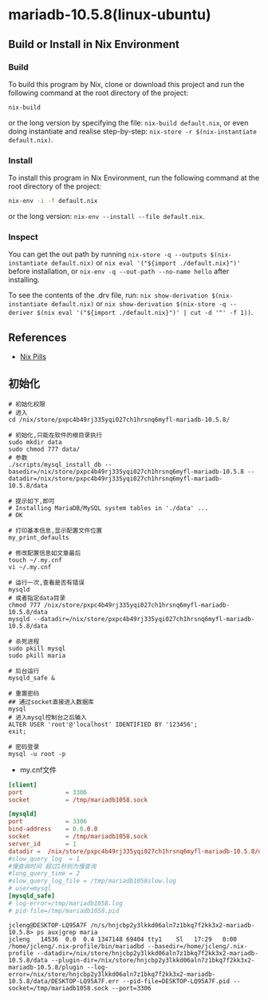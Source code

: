# mariadb-10.5.8(linux-ubuntu)


## Build or Install in Nix Environment

### Build

To build this program by Nix, clone or download this project and run the following command at the root directory of the project:

```bash
nix-build
```

or the long version by specifying the file: `nix-build default.nix`, or even doing instantiate and realise step-by-step: `nix-store -r $(nix-instantiate default.nix)`.

### Install

To install this program in Nix Environment, run the following command at the root directory of the project:

```bash
nix-env -i -f default.nix
```

or the long version: `nix-env --install --file default.nix`.

### Inspect

You can get the out path by running `nix-store -q --outputs $(nix-instantiate default.nix)` or `nix eval '("${import ./default.nix}")'` before installation, or `nix-env -q --out-path --no-name hello` after installing.

To see the contents of the .drv file, run: `nix show-derivation $(nix-instantiate default.nix)` or `nix show-derivation $(nix-store -q --deriver $(nix eval '("${import ./default.nix}")' | cut -d '"' -f 1))`.

## References

- [Nix Pills](https://nixos.org/nixos/nix-pills/)

## 初始化

```shell
# 初始化权限
# 进入
cd /nix/store/pxpc4b49rj335yqi027ch1hrsnq6myfl-mariadb-10.5.8/

# 初始化,只能在软件的根目录执行
sudo mkdir data
sudo chmod 777 data/
# 参数
./scripts/mysql_install_db --basedir=/nix/store/pxpc4b49rj335yqi027ch1hrsnq6myfl-mariadb-10.5.8 --datadir=/nix/store/pxpc4b49rj335yqi027ch1hrsnq6myfl-mariadb-10.5.8/data

# 提示如下,即可
# Installing MariaDB/MySQL system tables in './data' ...
# OK

# 打印基本信息,显示配置文件位置
my_print_defaults

# 修改配置信息如文章最后
touch ~/.my.cnf
vi ~/.my.cnf

# 运行一次,查看是否有错误
mysqld
# 或者指定data目录
chmod 777 /nix/store/pxpc4b49rj335yqi027ch1hrsnq6myfl-mariadb-10.5.8/data
mysqld --datadir=/nix/store/pxpc4b49rj335yqi027ch1hrsnq6myfl-mariadb-10.5.8/data

# 杀死进程
sudo pkill mysql
sudo pkill maria

# 后台运行
mysqld_safe &

# 重置密码
## 通过socket直接进入数据库
mysql
# 进入mysql控制台之后输入
ALTER USER 'root'@'localhost' IDENTIFIED BY '123456';
exit;

# 密码登录
mysql -u root -p

```

- my.cnf文件

```cnf
[client]
port            = 3306
socket          = /tmp/mariadb1058.sock

[mysqld]
port            = 3306
bind-address    = 0.0.0.0
socket          = /tmp/mariadb1058.sock
server_id       = 1
datadir =  /nix/store/pxpc4b49rj335yqi027ch1hrsnq6myfl-mariadb-10.5.8/data
#slow_query_log  = 1
#慢查询时间 超过1秒则为慢查询
#long_query_time = 2
#slow_query_log_file = /tmp/mariadb1058slow.log
# user=mysql
[mysqld_safe]
# log-error=/tmp/mariadb1058.log
# pid-file=/tmp/mariadb1058.pid
```

```shell
jcleng@DESKTOP-LQ95A7F /n/s/hnjcbp2y3lkkd06aln7z1bkq7f2kk3x2-mariadb-10.5.8> ps aux|grep maria
jcleng   14536  0.0  0.4 1347148 69404 tty1    Sl   17:29   0:00 /home/jcleng/.nix-profile/bin/mariadbd --basedir=/home/jcleng/.nix-profile --datadir=/nix/store/hnjcbp2y3lkkd06aln7z1bkq7f2kk3x2-mariadb-10.5.8/data --plugin-dir=/nix/store/hnjcbp2y3lkkd06aln7z1bkq7f2kk3x2-mariadb-10.5.8/plugin --log-error=/nix/store/hnjcbp2y3lkkd06aln7z1bkq7f2kk3x2-mariadb-10.5.8/data/DESKTOP-LQ95A7F.err --pid-file=DESKTOP-LQ95A7F.pid --socket=/tmp/mariadb1058.sock --port=3306
```